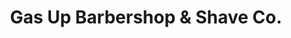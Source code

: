 ---
title: "Gas Up Barbershop & Shave Co."
url: /somers-point/gas-up-barbershop-und-shave-co/
shop: Friseur
---